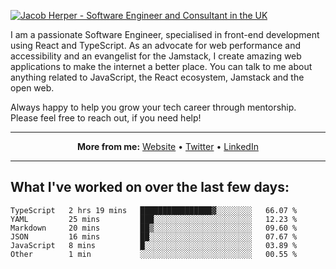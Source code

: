 [![Jacob Herper - Software Engineer and Consultant in the UK](https://res.cloudinary.com/jacobherper/image/upload/v1641506277/gh-image.png)](https://jacobherper.com/)

I am a passionate Software Engineer, specialised in front-end development using React and TypeScript. As an advocate for web performance and accessibility and an evangelist for the Jamstack, I create amazing web applications to make the internet a better place. You can talk to me about anything related to JavaScript, the React ecosystem, Jamstack and the open web.

Always happy to help you grow your tech career through mentorship. Please feel free to reach out, if you need help!

---

<p align="center">
  <strong>More from me:</strong> 
  <a href="https://jacobherper.com/">Website</a> •
  <a href="https://twitter.com/intent/follow?screen_name=jakeherp&tw_p=followbutton">Twitter</a> •
  <a href="https://www.linkedin.com/in/jacobherper/">LinkedIn</a>
</p>

---

## What I've worked on over the last few days:

<!--START_SECTION:waka-->

```text
TypeScript   2 hrs 19 mins   ████████████████▓░░░░░░░░   66.07 %
YAML         25 mins         ███░░░░░░░░░░░░░░░░░░░░░░   12.23 %
Markdown     20 mins         ██▒░░░░░░░░░░░░░░░░░░░░░░   09.60 %
JSON         16 mins         ██░░░░░░░░░░░░░░░░░░░░░░░   07.67 %
JavaScript   8 mins          █░░░░░░░░░░░░░░░░░░░░░░░░   03.89 %
Other        1 min           ░░░░░░░░░░░░░░░░░░░░░░░░░   00.55 %
```

<!--END_SECTION:waka-->
